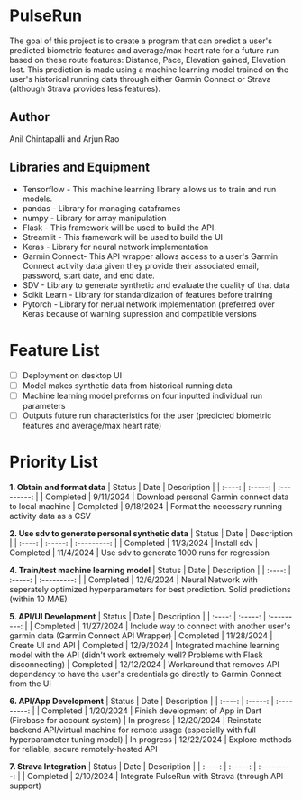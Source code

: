 # PulseRun
The goal of this project is to create a program that can predict a user's predicted biometric features and average/max heart rate for a future run based on these route features: Distance, Pace, Elevation gained, Elevation lost. This prediction is made using a machine learning model trained on the user's historical running data through either Garmin Connect or Strava (although Strava provides less features).
## Author
Anil Chintapalli and Arjun Rao
## Libraries and Equipment
* Tensorflow - This machine learning library allows us to train and run models. 
* pandas - Library for managing dataframes
* numpy - Library for array manipulation
* Flask - This framework will be used to build the API.
* Streamlit - This framework will be used to build the UI
* Keras - Library for neural network implementation
* Garmin Connect- This API wrapper allows access to a user's Garmin Connect activity data given they provide their associated email, password, start date, and end date. 
* SDV - Library to generate synthetic and evaluate the quality of that data
* Scikit Learn - Library for standardization of features before training
* Pytorch - Library for nerual network implementation (preferred over Keras because of warning supression and compatible versions
# Feature List
- [ ] Deployment on desktop UI
- [ ] Model makes synthetic data from historical running data
- [ ] Machine learning model preforms on four inputted individual run parameters
- [ ] Outputs future run characteristics for the user (predicted biometric features and average/max heart rate)
# Priority List
**1. Obtain and format data**
| Status | Date | Description |
| :----: | :-----: | :---------: |
| Completed | 9/11/2024 | Download personal Garmin connect data to local machine
| Completed | 9/18/2024 | Format the necessary running activity data as a CSV

**2. Use sdv to generate personal synthetic data**
| Status | Date | Description |
| :----: | :-----: | :---------: |
| Completed | 11/3/2024 | Install sdv
| Completed | 11/4/2024 | Use sdv to generate 1000 runs for regression

**4. Train/test machine learning model**
| Status | Date | Description |
| :----: | :-----: | :---------: |
| Completed | 12/6/2024 | Neural Network with seperately optimized hyperparameters for best prediction. Solid predictions (within 10 MAE)

**5. API/UI Development**
| Status | Date | Description |
| :----: | :-----: | :---------: |
| Completed | 11/27/2024 | Include way to connect with another user's garmin data (Garmin Connect API Wrapper)
| Completed | 11/28/2024 | Create UI and API
| Completed | 12/9/2024 | Integrated machine learning model with the API (didn't work extremely well? Problems with Flask disconnecting)
| Completed | 12/12/2024 | Workaround that removes API dependancy to have the user's credentials go directly to Garmin Connect from the UI

**6. API/App Development**
| Status | Date | Description |
| :----: | :-----: | :---------: |
| Completed | 1/20/2024 | Finish development of App in Dart (Firebase for account system)
| In progress | 12/20/2024 | Reinstate backend API/virtual machine for remote usage (especially with full hyperparameter tuning model)
| In progress | 12/22/2024 | Explore methods for reliable, secure remotely-hosted API

**7. Strava Integration**
| Status | Date | Description |
| :----: | :-----: | :---------: |
| Completed | 2/10/2024 | Integrate PulseRun with Strava (through API support)
